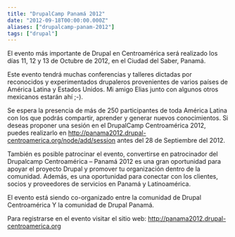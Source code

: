 ```yaml
---
title: "DrupalCamp Panamá 2012"
date: "2012-09-18T00:00:00.000Z"
aliases: ["drupalcamp-panam-2012"]
tags: ["drupal"]
---
```


El evento más importante de Drupal en Centroamérica será realizado los días 11, 12 y 13 de Octubre de 2012, en el Ciudad del Saber, Panamá.

Este evento tendrá muchas conferencias y talleres dictadas por reconocidos y experimentados drupaleros provenientes de varios países de América Latina y Estados Unidos. Mi amigo Elias junto con algunos otros mexicanos estarán ahí ;-).

Se espera la presencia de más de 250 participantes de toda América Latina con los que podrás compartir, aprender y generar nuevos conocimientos. Si deseas proponer una sesión en el DrupalCamp Centroamérica 2012, puedes realizarlo en http://panama2012.drupal-centroamerica.org/node/add/session antes del 28 de Septiembre del 2012.

También es posible patrocinar el evento, convertirse en patrocinador del Drupalcamp
Centroamérica – Panamá 2012 es una gran oportunidad para apoyar el proyecto Drupal y
promover tu organización dentro de la comunidad. Además, es una oportunidad para conectar con los clientes, socios y proveedores de servicios en Panamá y Latinoamérica.

El evento está siendo co-organizado entre la comunidad de Drupal Centroamérica Y la
comunidad de Drupal Panamá.

Para registrarse en el evento visitar el sitio web: http://panama2012.drupal-centroamerica.org
